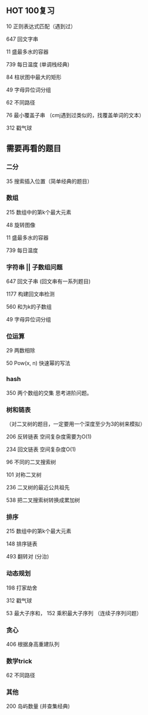 ## HOT 100复习

10 正则表达式匹配（遇到过）

647 回文字串

11 盛最多水的容器

739 每日温度 (单调栈经典)

84 柱状图中最大的矩形

49 字母异位词分组

62 不同路径

76 最小覆盖子串 （cmj遇到过类似的，找覆盖单词的文本）

312 戳气球

## 需要再看的题目

### 二分

35 搜索插入位置（简单经典的题目）



### 数组

215 数组中的第k个最大元素

48 旋转图像

11 盛最多水的容器

739 每日温度

### 字符串 || 子数组问题

647 回文子串 (回文串有一系列题目)

1177 构建回文串检测

 560 和为k的子数组 

49 字母异位词分组

### 位运算

29 两数相除

50 Pow(x, n) 快速幂的写法



### hash

350 两个数组的交集  思考进阶问题。



### 树和链表

（对二叉树的题目，一定要用一个深度至少为3的树来模拟）

206 反转链表 空间复杂度需要为O(1)

234 回文链表 空间复杂度O(1)

96 不同的二叉搜索树

101 对称二叉树

236 二叉树的最近公共祖先

538 把二叉搜索树转换成累加树

### 排序

215 数组中的第k个最大元素

148 排序链表

493 翻转对  (分治)

### 动态规划

198 打家劫舍

312 戳气球

53 最大子序和， 152 乘积最大子序列 （连续子序列问题）



### 贪心

406 根据身高重建队列



### 数学trick

62 不同路径



### 其他

200 岛屿数量 (并查集经典)